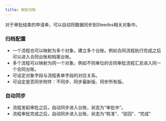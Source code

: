 ```yaml
---
title: 审批归档
---
```


对于审批结束的申请单，可以自动将数据同步到Steedos相关对象中。

### 归档配置
- 一个流程也可以映射为多个对象，建立多个台账。例如合同流程执行完成之后可以进入合同台账和档案台账。
- 多个流程可以映射为同一个对象，例如不同单位的合同审批流程汇总进入同一个合同台账。
- 可设定对象字段与流程表单字段的对应关系。
- 可设定是否同步附件：不同步、同步最新版、同步所有版。

### 自动同步
- 流程发起审批之后，自动同步进入台账，状态为“审批中”。
- 流程审批完成之后，自动同步进入台账，状态为“核准”、“驳回”、“完成”